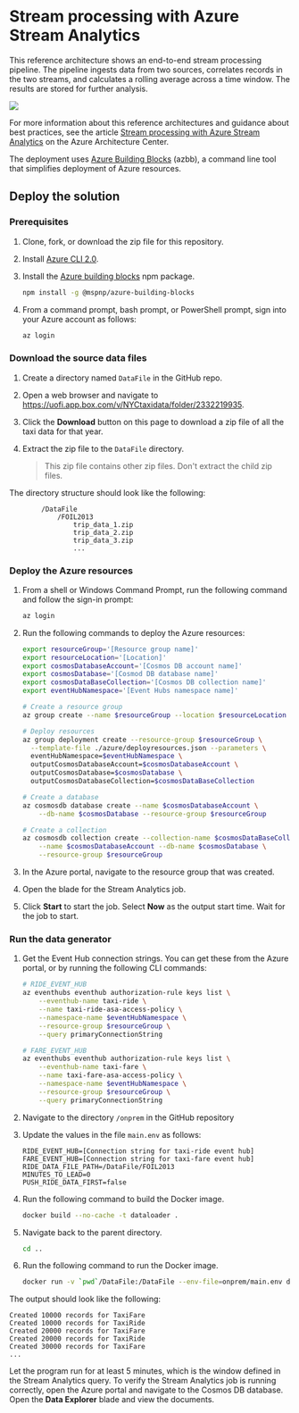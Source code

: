 # Stream processing with Azure Stream Analytics

This reference architecture shows an end-to-end stream processing pipeline. The pipeline ingests data from two sources, correlates records in the two streams, and calculates a rolling average across a time window. The results are stored for further analysis.

![](https://docs.microsoft.com/azure/architecture/reference-architectures/data/images/stream-processing-asa/stream-processing-asa.png)

For more information about this reference architectures and guidance about best practices, see the article [Stream processing with Azure Stream Analytics](https://docs.microsoft.com/azure/architecture/reference-architectures/data/stream-processing-stream-analytics) on the Azure Architecture Center.

The deployment uses [Azure Building Blocks](https://github.com/mspnp/template-building-blocks/wiki) (azbb), a command line tool that simplifies deployment of Azure resources.

## Deploy the solution 

### Prerequisites

1. Clone, fork, or download the zip file for this repository.

2. Install [Azure CLI 2.0](https://docs.microsoft.com/cli/azure/install-azure-cli?view=azure-cli-latest).

3. Install the [Azure building blocks](https://github.com/mspnp/template-building-blocks/wiki/Install-Azure-Building-Blocks) npm package.

   ```bash
   npm install -g @mspnp/azure-building-blocks
   ```

4. From a command prompt, bash prompt, or PowerShell prompt, sign into your Azure account as follows:

   ```bash
   az login
   ```

### Download the source data files

1. Create a directory named `DataFile` in the GitHub repo.

2. Open a web browser and navigate to https://uofi.app.box.com/v/NYCtaxidata/folder/2332219935.

3. Click the **Download** button on this page to download a zip file of all the taxi data for that year.

4. Extract the zip file to the `DataFile` directory.

    > This zip file contains other zip files. Don't extract the child zip files.

The directory structure should look like the following:

```
        /DataFile
            /FOIL2013
                trip_data_1.zip
                trip_data_2.zip
                trip_data_3.zip
                ...
```

### Deploy the Azure resources

1. From a shell or Windows Command Prompt, run the following command and follow the sign-in prompt:

    ```bash
    az login
    ```

2. Run the following commands to deploy the Azure resources:

    ```bash
    export resourceGroup='[Resource group name]'
    export resourceLocation='[Location]'
    export cosmosDatabaseAccount='[Cosmos DB account name]'
    export cosmosDatabase='[Cosmod DB database name]'
    export cosmosDataBaseCollection='[Cosmos DB collection name]'
    export eventHubNamespace='[Event Hubs namespace name]'

    # Create a resource group
    az group create --name $resourceGroup --location $resourceLocation

    # Deploy resources
    az group deployment create --resource-group $resourceGroup \
      --template-file ./azure/deployresources.json --parameters \
      eventHubNamespace=$eventHubNamespace \
      outputCosmosDatabaseAccount=$cosmosDatabaseAccount \
      outputCosmosDatabase=$cosmosDatabase \
      outputCosmosDatabaseCollection=$cosmosDataBaseCollection

    # Create a database 
    az cosmosdb database create --name $cosmosDatabaseAccount \
        --db-name $cosmosDatabase --resource-group $resourceGroup

    # Create a collection
    az cosmosdb collection create --collection-name $cosmosDataBaseCollection \
        --name $cosmosDatabaseAccount --db-name $cosmosDatabase \
        --resource-group $resourceGroup
    ```

3. In the Azure portal, navigate to the resource group that was created.

4. Open the blade for the Stream Analytics job.

5. Click **Start** to start the job. Select **Now** as the output start time. Wait for the job to start.

### Run the data generator

1. Get the Event Hub connection strings. You can get these from the Azure portal, or by running the following CLI commands:

    ```bash
    # RIDE_EVENT_HUB
    az eventhubs eventhub authorization-rule keys list \
        --eventhub-name taxi-ride \
        --name taxi-ride-asa-access-policy \
        --namespace-name $eventHubNamespace \
        --resource-group $resourceGroup \
        --query primaryConnectionString

    # FARE_EVENT_HUB
    az eventhubs eventhub authorization-rule keys list \
        --eventhub-name taxi-fare \
        --name taxi-fare-asa-access-policy \
        --namespace-name $eventHubNamespace \
        --resource-group $resourceGroup \
        --query primaryConnectionString
    ```

2. Navigate to the directory `/onprem` in the GitHub repository

3. Update the values in the file `main.env` as follows:

    ```
    RIDE_EVENT_HUB=[Connection string for taxi-ride event hub]
    FARE_EVENT_HUB=[Connection string for taxi-fare event hub]
    RIDE_DATA_FILE_PATH=/DataFile/FOIL2013
    MINUTES_TO_LEAD=0
    PUSH_RIDE_DATA_FIRST=false
    ```

4. Run the following command to build the Docker image.

    ```bash
    docker build --no-cache -t dataloader .
    ```

5. Navigate back to the parent directory.

    ```bash
    cd ..
    ```

6. Run the following command to run the Docker image.

    ```bash
    docker run -v `pwd`/DataFile:/DataFile --env-file=onprem/main.env dataloader:latest
    ```

The output should look like the following:

```
Created 10000 records for TaxiFare
Created 10000 records for TaxiRide
Created 20000 records for TaxiFare
Created 20000 records for TaxiRide
Created 30000 records for TaxiFare
...
```

Let the program run for at least 5 minutes, which is the window defined in the Stream Analytics query. To verify the Stream Analytics job is running correctly, open the Azure portal and navigate to the Cosmos DB database. Open the **Data Explorer** blade and view the documents. 
